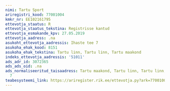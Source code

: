 ```yaml
---
nimi: Tartu Sport
ariregistri_kood: 77001004
kmkr_nr: EE102161795
ettevotja_staatus: R
ettevotja_staatus_tekstina: Registrisse kantud
ettevotja_esmakande_kpv: 27.05.2019
ettevotja_aadress: .na
asukoht_ettevotja_aadressis: Ihaste tee 7
asukoha_ehak_kood: 8151
asukoha_ehak_tekstina: Tartu linn, Tartu linn, Tartu maakond
indeks_ettevotja_aadressis: '51011'
ads_adr_id: 3072365
ads_ads_oid: .na
ads_normaliseeritud_taisaadress: Tartu maakond, Tartu linn, Tartu linn, Ihaste tee
  7
teabesysteemi_link: https://ariregister.rik.ee/ettevotja.py?ark=77001004&ref=rekvisiidid
---
```

